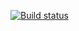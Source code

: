 [![Build status](https://ci.appveyor.com/api/projects/status/la3g2ubw8i5y23sm?svg=true)](https://ci.appveyor.com/project/IvanSlatjukhin/ci-fbc1d)